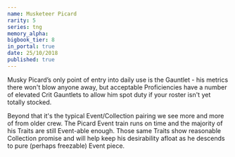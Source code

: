 ```yaml
---
name: Musketeer Picard
rarity: 5
series: tng
memory_alpha:
bigbook_tier: 8
in_portal: true
date: 25/10/2018
published: true
---
```


Musky Picard’s only point of entry into daily use is the Gauntlet - his metrics there won't blow anyone away, but acceptable Proficiencies have a number of elevated Crit Gauntlets to allow him spot duty if your roster isn't yet totally stocked. 

Beyond that it's the typical Event/Collection pairing we see more and more of from older crew. The Picard Event train runs on time and the majority of his Traits are still Event-able enough. Those same Traits show reasonable Collection promise and will help keep his desirability afloat as he descends to pure (perhaps freezable) Event piece.
